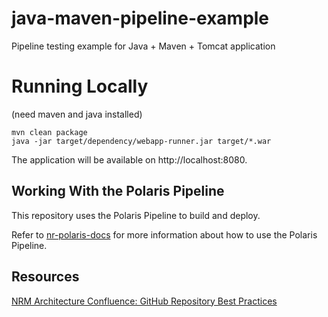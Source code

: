 # java-maven-pipeline-example
Pipeline testing example for Java + Maven + Tomcat application

# Running Locally
(need maven and java installed)
```
mvn clean package
java -jar target/dependency/webapp-runner.jar target/*.war
```
The application will be available on http://localhost:8080.

<!-- README.md.tpl:START -->

## Working With the Polaris Pipeline

This repository uses the Polaris Pipeline to build and deploy.

Refer to [nr-polaris-docs](https://github.com/bcgov/nr-polaris-docs) for more information about how to use the Polaris Pipeline.

## Resources

[NRM Architecture Confluence: GitHub Repository Best Practices](https://apps.nrs.gov.bc.ca/int/confluence/x/TZ_9CQ)

<!-- README.md.tpl:END -->
